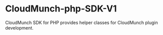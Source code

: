 # CloudMunch-php-SDK-V1
CloudMunch SDK for PHP provides helper classes for CloudMunch plugin development.
